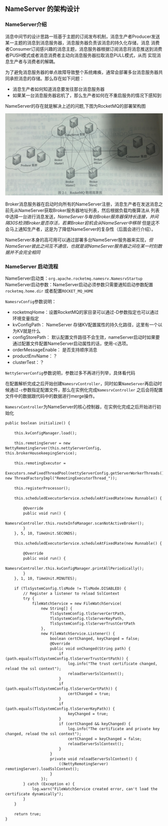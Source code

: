 ## NameServer 的架构设计

### NameServer介绍

消息中间节的设计思路一班基于主题的订阅发布机制，消息生产者Producer发送某一主题的消息到消息服务器，消息服务器负责该消息的持久化存储，消息
消费者Consumer订阅感兴趣的消息主题，消息服务器根据订阅消息将消息推送到消费者PUSH模式或者消息消费者主动向消息服务器拉取消息PULL模式，从而
实现消息生产者与消费者的解耦。

为了避免消息服务器的单点故障导致整个系统瘫痪，通常会部署多台消息服务器共同承担消息的存储。那么存在如下问题：

- 消息生产者如何知道消息要发往那台消息服务器
- 如果某一台消息服务器宕机了，那么生产者如何在不重启服务的情况下感知到

NameServer的存在就是解决上述的问题,下图为RocketMQ的部署架构图

![](images/b0f0fc8f.png)

Broker消息服务器在启动时向所有的NameServer注册，消息生产者在发送消息之前先从NameServer获取Broker服务器地址列表，然后根据负载均衡算法从
列表中选择一台进行消息发送，*NameServer与每台Broker服务器保持长连接，并间隔30S检测Broker是否存活，若果Broker宕机会从NameServer中移除*
但是这不会马上通知生产者，这是为了降低NameServer的复杂性（后面会进行介绍）。

NameServer本身的高可用可以通过部署多台NameServer服务器来实现，*但NameServer彼此之间互不通信，也就是说NameServer服务器之间在某一时刻数据并不会完全相同*

### NameServer 启动流程

NameServer启动类：`org.apache.rocketmq.namesrv.NamesrvStartup`
NameServer启动参数：NameServer启动必须参数只需要通知启动参数配置`rocketmq.home.dir` 或者配置`ROCKET_MQ_HOME`


`NamesrvConfig`参数说明：
- rocketmqHome：设置RocketMQ的家目录可以通过-D参数指定也可以通过环境变量指定
- kvConfigPath： NameServer 存储KV配置属性的持久化路径，这里有一个以为KV就是什么
- configStorePath： 默认配置文件路径不会生效，nameServer启动时如果要通过配置文件配置NameServer启动属性的话，使用-c选项。
- orderMessageEnable： 是否支持顺序消息
- productEnvName：？
- clusterTest：？

`NettyServerConfig`参数说明，参数过多不再进行列举，具体看代码

在配置解析完成之后开始创建`NamesrvController`，同时如果`NameServer`再启动时候通过`-c`参数指定配置文件，那么在实例化完成`NamesrvController`
之后会将配置文件中的数据跟代码中的数据进行merge操作。

`NamesrvController`为NameServer的核心控制器，在实例化完成之后开始进行初始化

```
public boolean initialize() {

    this.kvConfigManager.load();

    this.remotingServer = new NettyRemotingServer(this.nettyServerConfig, this.brokerHousekeepingService);

    this.remotingExecutor =
        Executors.newFixedThreadPool(nettyServerConfig.getServerWorkerThreads(), new ThreadFactoryImpl("RemotingExecutorThread_"));

    this.registerProcessor();

    this.scheduledExecutorService.scheduleAtFixedRate(new Runnable() {

        @Override
        public void run() {
            NamesrvController.this.routeInfoManager.scanNotActiveBroker();
        }
    }, 5, 10, TimeUnit.SECONDS);

    this.scheduledExecutorService.scheduleAtFixedRate(new Runnable() {

        @Override
        public void run() {
            NamesrvController.this.kvConfigManager.printAllPeriodically();
        }
    }, 1, 10, TimeUnit.MINUTES);

    if (TlsSystemConfig.tlsMode != TlsMode.DISABLED) {
        // Register a listener to reload SslContext
        try {
            fileWatchService = new FileWatchService(
                new String[] {
                    TlsSystemConfig.tlsServerCertPath,
                    TlsSystemConfig.tlsServerKeyPath,
                    TlsSystemConfig.tlsServerTrustCertPath
                },
                new FileWatchService.Listener() {
                    boolean certChanged, keyChanged = false;
                    @Override
                    public void onChanged(String path) {
                        if (path.equals(TlsSystemConfig.tlsServerTrustCertPath)) {
                            log.info("The trust certificate changed, reload the ssl context");
                            reloadServerSslContext();
                        }
                        if (path.equals(TlsSystemConfig.tlsServerCertPath)) {
                            certChanged = true;
                        }
                        if (path.equals(TlsSystemConfig.tlsServerKeyPath)) {
                            keyChanged = true;
                        }
                        if (certChanged && keyChanged) {
                            log.info("The certificate and private key changed, reload the ssl context");
                            certChanged = keyChanged = false;
                            reloadServerSslContext();
                        }
                    }
                    private void reloadServerSslContext() {
                        ((NettyRemotingServer) remotingServer).loadSslContext();
                    }
                });
        } catch (Exception e) {
            log.warn("FileWatchService created error, can't load the certificate dynamically");
        }
    }

    return true;
}
```




